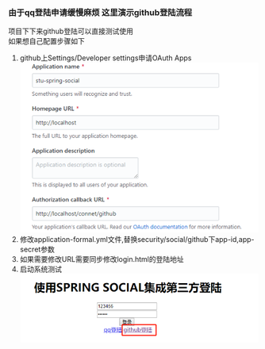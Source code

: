 ### 由于qq登陆申请缓慢麻烦 这里演示github登陆流程
项目下下来github登陆可以直接测试使用  
如果想自己配置步骤如下
1. github上Settings/Developer settings申请OAuth Apps
![githubOAuthApps](./resources/githubOAuthApps.png)
2. 修改application-formal.yml文件,替换security/social/github下app-id,app-secret参数
3. 如果需要修改URL需要同步修改login.html的登陆地址
4. 启动系统测试  
![githubDemo](./resources/githubDemo.png)

